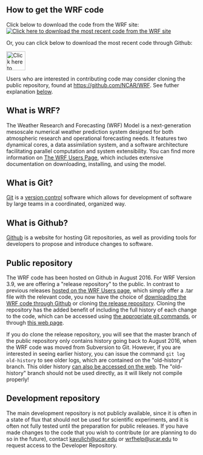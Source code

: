 ## How to get the WRF code

Click below to download the code from the WRF site: 
[![Click here to download the most recent code from the WRF site](http://www2.mmm.ucar.edu/wrf/users/images/header.jpg)](http://www2.mmm.ucar.edu/wrf/users/downloads.html)

Or, you can click below to download the most recent code through Github: 

<a href="https://github.com/NCAR/WRF/releases/"><img src="https://assets-cdn.github.com/images/modules/logos_page/GitHub-Logo.png" alt="Click here to download the most recent code from Github"  height="50"/></a>

Users who are interested in contributing code may consider cloning the public repository, found at https://github.com/NCAR/WRF. See futher explanation <a href="#public">below</a>.

## What is WRF?

The Weather Research and Forecasting (WRF) Model is a next-generation mesoscale numerical weather prediction system designed for both atmospheric research and operational forecasting needs. It features two dynamical cores, a data assimilation system, and a software architecture facilitating parallel computation and system extensibility. You can find more information on [The WRF Users Page](http://www2.mmm.ucar.edu/wrf/users/), which includes extensive documentation on downloading, installing, and using the model.

## What is Git?

[Git](https://en.wikipedia.org/wiki/Git) is a [version control](https://en.wikipedia.org/wiki/Version_control) software which allows for development of software by large teams in a coordinated, organized way.

## What is Github?

[Github](https://en.wikipedia.org/wiki/Github) is a website for hosting Git repositories, as well as providing tools for developers to propose and introduce changes to software.

<a name=public></a>

## Public repository
The WRF code has been hosted on Github in August 2016. For WRF Version 3.9, we are offering a "release repository" to the public. In contrast to previous releases [hosted on the WRF Users page](http://www2.mmm.ucar.edu/wrf/users/downloads.html), which simply offer a .tar file with the relevant code, you now have the choice of [downloading the WRF code through Github](https://github.com/NCAR/WRF/releases) or cloning [the release repository](https://github.com/NCAR/WRF/). Cloning the repository has the added benefit of including the full history of each change to the code, which can be accessed using [the appropriate git commands](https://git-scm.com/book/en/v2/Git-Basics-Viewing-the-Commit-History), or through [this web page](https://github.com/NCAR/WRF/commits/master).

If you do clone the release repository, you will see that the master branch of the public repository only contains history going back to August 2016, when the WRF code was moved from Subversion to Git. However, if you are interested in seeing earlier history, you can issue the command `git log old-history` to see older logs, which are contained on the "old-history" branch. This older history [can also be accessed on the web](https://github.com/NCAR/WRF/commits/old-history). The "old-history" branch should not be used directly, as it will likely not compile properly!

## Development repository
The main development repository is not publicly available, since it is often in a state of flux that should not be used for scientific experiments, and it is often not fully tested until the preparation for public releases. If you have made changes to the code that you wish to contribute (or are planning to do so in the future), contact kavulich@ucar.edu or wrfhelp@ucar.edu to request access to the Developer Repository.

<!--## Customizing

### Stylesheet

If you'd like to add your own custom styles:

1. Create a file called `/assets/css/style.scss` in your site
2. Add the following content to the top of the file, exactly as shown:
    ```scss
    ---
    ---

    @import "{{ site.theme }}";
    ```
3. Add any custom CSS (or Sass, including imports) you'd like immediately after the `@import` line

### Layouts

If you'd like to change the theme's HTML layout:

1. [Copy the original template](https://github.com/pages-themes/architect/blob/master/_layouts/default.html) from the theme's repository<br />(*Pro-tip: click "raw" to make copying easier*)
2. Create a file called `/_layouts/default.html` in your site
3. Paste the default layout content copied in the first step
4. Customize the layout as you'd like

### Previewing the theme locally

If you'd like to preview the theme locally (for example, in the process of proposing a change):

1. Clone down the theme's repository (`git clone https://github.com/pages-themes/architect`)
2. `cd` into the theme's directory
3. Run `script/bootstrap` to install the necessary dependencies
4. Run `bundle exec jekyll serve` to start the preview server
5. Visit [`localhost:4000`](http://localhost:4000) in your browser to preview the theme

### Running tests

The theme contains a minimal test suite, to ensure a site with the theme would build successfully. To run the tests, simply run `script/cibuild`. You'll need to run `script/bootstrap` one before the test script will work.-->
